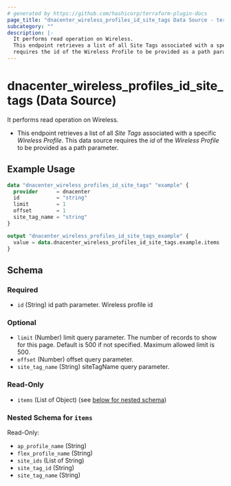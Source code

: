 ```yaml
---
# generated by https://github.com/hashicorp/terraform-plugin-docs
page_title: "dnacenter_wireless_profiles_id_site_tags Data Source - terraform-provider-dnacenter"
subcategory: ""
description: |-
  It performs read operation on Wireless.
  This endpoint retrieves a list of all Site Tags associated with a specific Wireless Profile. This data source
  requires the id of the Wireless Profile to be provided as a path parameter.
---
```


# dnacenter_wireless_profiles_id_site_tags (Data Source)

It performs read operation on Wireless.

- This endpoint retrieves a list of all *Site Tags* associated with a specific *Wireless Profile*. This data source
requires the *id* of the *Wireless Profile* to be provided as a path parameter.

## Example Usage

```terraform
data "dnacenter_wireless_profiles_id_site_tags" "example" {
  provider      = dnacenter
  id            = "string"
  limit         = 1
  offset        = 1
  site_tag_name = "string"
}

output "dnacenter_wireless_profiles_id_site_tags_example" {
  value = data.dnacenter_wireless_profiles_id_site_tags.example.items
}
```

<!-- schema generated by tfplugindocs -->
## Schema

### Required

- `id` (String) id path parameter. Wireless profile id

### Optional

- `limit` (Number) limit query parameter. The number of records to show for this page. Default is 500 if not specified. Maximum allowed limit is 500.
- `offset` (Number) offset query parameter.
- `site_tag_name` (String) siteTagName query parameter.

### Read-Only

- `items` (List of Object) (see [below for nested schema](#nestedatt--items))

<a id="nestedatt--items"></a>
### Nested Schema for `items`

Read-Only:

- `ap_profile_name` (String)
- `flex_profile_name` (String)
- `site_ids` (List of String)
- `site_tag_id` (String)
- `site_tag_name` (String)
